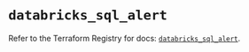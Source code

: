 # `databricks_sql_alert`

Refer to the Terraform Registry for docs: [`databricks_sql_alert`](https://registry.terraform.io/providers/databricks/databricks/1.44.0/docs/resources/sql_alert).
